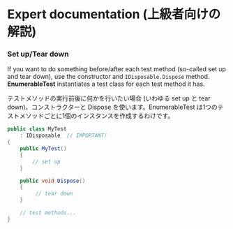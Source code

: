# Expert documentation (上級者向けの解説)
### Set up/Tear down
If you want to do something before/after each test method (so-called set up and tear down), use the constructor and ``IDisposable.Dispose`` method. **EnumerableTest** instantiates a test class for each test method it has.

テストメソッドの実行前後に何かを行いたい場合 (いわゆる set up と tear down)、コンストラクターと Dispose を使います。EnumerableTest は1つのテストメソッドごとに1個のインスタンスを作成するわけです。

```csharp
public class MyTest
    : IDisposable  // IMPORTANT!
{
    public MyTest()
    {
        // set up
    }

    public void Dispose()
    {
         // tear down
    }

    // test methods...
}
```
